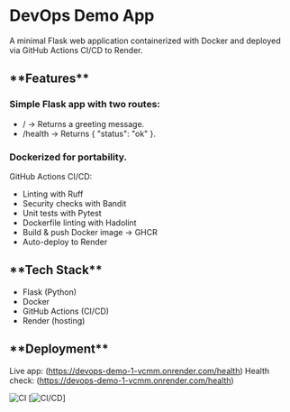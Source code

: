 <h1>DevOps Demo App </h1>


A minimal Flask web application containerized with Docker and deployed via GitHub Actions CI/CD to Render.

<h2>**Features**</h2>

<h3>Simple Flask app with two routes:</h3>
 <ul>
   <li>/ → Returns a greeting message.</li>
  <li>/health → Returns { "status": "ok" }.</li>
  </ul>

<h3>Dockerized for portability.</h3>
GitHub Actions CI/CD:
 <ul><li> Linting with Ruff</li>
 <li> Security checks with Bandit</li>
 <li> Unit tests with Pytest</li>
 <li> Dockerfile linting with Hadolint</li>
 <li> Build & push Docker image → GHCR</li>
 <li> Auto-deploy to Render</li>
 </ul>

<h2>**Tech Stack**</h2>

<ul><li>Flask (Python)</li>
<li>Docker</li>
<li>GitHub Actions (CI/CD)</li>
<li>Render (hosting)</li></ul>

<h2>**Deployment**</h2>

Live app: (https://devops-demo-1-vcmm.onrender.com/health)
Health check: (https://devops-demo-1-vcmm.onrender.com/health)



![CI](https://github.com/msandega/devops-demo-1/actions/workflows/ci.yml/badge.svg)
[![CI/CD](https://github.com/msandega/devops-demo-1/actions/workflows/cd.yml/badge.svg)]
